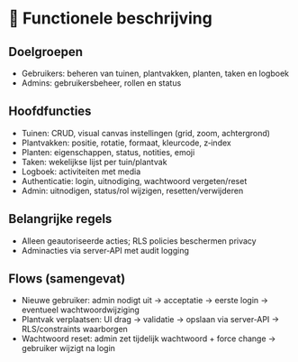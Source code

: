 # 📙 Functionele beschrijving

## Doelgroepen
- Gebruikers: beheren van tuinen, plantvakken, planten, taken en logboek
- Admins: gebruikersbeheer, rollen en status

## Hoofdfuncties
- Tuinen: CRUD, visual canvas instellingen (grid, zoom, achtergrond)
- Plantvakken: positie, rotatie, formaat, kleurcode, z‑index
- Planten: eigenschappen, status, notities, emoji
- Taken: wekelijkse lijst per tuin/plantvak
- Logboek: activiteiten met media
- Authenticatie: login, uitnodiging, wachtwoord vergeten/reset
- Admin: uitnodigen, status/rol wijzigen, resetten/verwijderen

## Belangrijke regels
- Alleen geautoriseerde acties; RLS policies beschermen privacy
- Adminacties via server‑API met audit logging

## Flows (samengevat)
- Nieuwe gebruiker: admin nodigt uit → acceptatie → eerste login → eventueel wachtwoordwijziging
- Plantvak verplaatsen: UI drag → validatie → opslaan via server‑API → RLS/constraints waarborgen
- Wachtwoord reset: admin zet tijdelijk wachtwoord + force change → gebruiker wijzigt na login